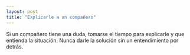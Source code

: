 ```yaml
---
layout: post
title: "Explicarle a un compañero"
---
```


Si un compañero tiene una duda, tomarse el tiempo para explicarle y que<!--more--> entienda la situación. Nunca darle la solución sin un entendimiento por detrás.
